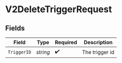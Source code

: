 # V2DeleteTriggerRequest


## Fields

| Field              | Type               | Required           | Description        |
| ------------------ | ------------------ | ------------------ | ------------------ |
| `TriggerID`        | *string*           | :heavy_check_mark: | The trigger id     |